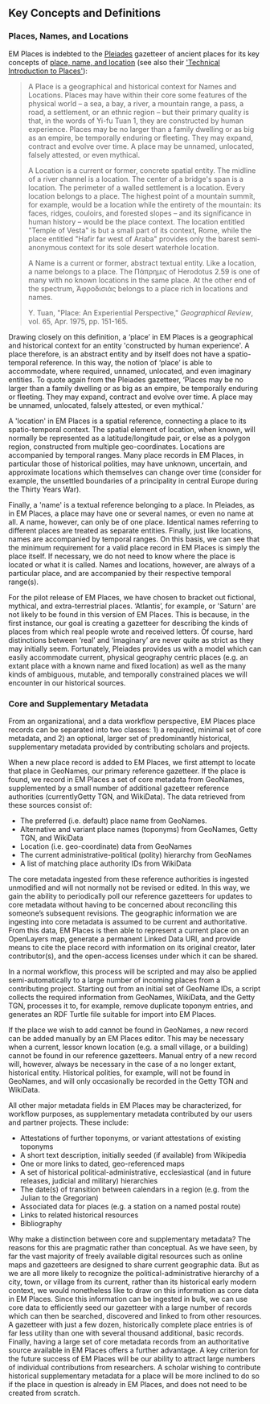## Key Concepts and Definitions

### Places, Names, and Locations

EM Places is indebted to the [Pleiades](https://pleiades.stoa.org) gazetteer of ancient places for its key concepts of [place, name, and location](https://pleiades.stoa.org/help/conceptual-overview) (see also their ['Technical Introduction to Places'](https://pleiades.stoa.org/help/technical-intro-places)):

> A Place is a geographical and historical context for Names and Locations. Places may have within their core some features of the physical world – a sea, a bay, a river, a mountain range, a pass, a road, a settlement, or an ethnic region – but their primary quality is that, in the words of Yi-fu Tuan 1, they are constructed by human experience. Places may be no larger than a family dwelling or as big as an empire, be temporally enduring or fleeting. They may expand, contract and evolve over time. A place may be unnamed, unlocated, falsely attested, or even mythical.
> 
> A Location is a current or former, concrete spatial entity. The midline of a river channel is a location. The center of a bridge's span is a location. The perimeter of a walled settlement is a location. Every location belongs to a place. The highest point of a mountain summit, for example, would be a location while the entirety of the mountain: its faces, ridges, couloirs, and forested slopes – and its significance in human history – would be the place context. The location entitled "Temple of Vesta" is but a small part of its context, Rome, while the place entitled "Hafir far west of Araba" provides only the barest semi-anonymous context for its sole desert waterhole location.
> 
> A Name is a current or former, abstract textual entity. Like a location, a name belongs to a place. The Πάπρημις of Herodotus 2.59 is one of many with no known locations in the same place. At the other end of the spectrum, Ἀφροδισιάς belongs to a place rich in locations and names.
> 
> Y. Tuan, "Place: An Experiential Perspective," _Geographical Review_, vol. 65, Apr. 1975, pp. 151-165.

Drawing closely on this definition, a ‘place’ in EM Places is a geographical and historical context for an entity 'constructed by human experience'. A place therefore, is an abstract entity and by itself does not have a spatio-temporal reference. In this way, the notion of ‘place’ is able to accommodate, where required, unnamed, unlocated, and even imaginary entities. To quote again from the Pleiades gazetteer, ‘Places may be no larger than a family dwelling or as big as an empire, be temporally enduring or fleeting. They may expand, contract and evolve over time. A place may be unnamed, unlocated, falsely attested, or even mythical.’  

A 'location' in EM Places is a spatial reference, connecting a place to its spatio-temporal context. The spatial element of location, when known, will normally be represented as a latitude/longitude pair, or else as a polygon region, constructed from multiple geo-coordinates. Locations are accompanied by temporal ranges. Many place records in EM Places, in particular those of historical polities, may have unknown, uncertain, and approximate locations which themselves can change over time (consider for example, the unsettled boundaries of a principality in central Europe during the Thirty Years War). 

Finally, a 'name' is a textual reference belonging to a place. In Pleiades, as in EM Places, a place may have one or several names, or even no name at all. A name, however, can only be of one place. Identical names referring to different places are treated as separate entities. Finally, just like locations, names are accompanied by temporal ranges. 
On this basis, we can see that the minimum requirement for a valid place record in EM Places is simply the place itself. If necessary, we do not need to know where the place is located or what it is called. Names and locations, however, are always of a particular place, and are accompanied by their respective temporal range(s). 

For the pilot release of EM Places, we have chosen to bracket out fictional, mythical, and extra-terrestrial places. ‘Atlantis’, for example, or 'Saturn' are not likely to be found in this version of EM Places. This is because, in the first instance, our goal is creating a gazetteer for describing the kinds of places from which real people wrote and received letters. Of course, hard distinctions between ‘real’ and ‘imaginary’ are never quite as strict as they may initially seem. Fortunately, Pleiades provides us with a model which can easily accommodate current, physical geography centric places (e.g. an extant place with a known name and fixed location) as well as the many kinds of ambiguous, mutable, and temporally constrained places we will encounter in our historical sources. 

### Core and Supplementary Metadata

From an organizational, and a data workflow perspective, EM Places place records can be separated into two classes: 1) a required, minimal set of core metadata, and 2) an optional, larger set of predominantly historical, supplementary metadata provided by contributing scholars and projects.

When a new place record is added to EM Places, we first attempt to locate that place in GeoNames, our primary reference gazetteer. If the place is found, we record in EM Places a set of core metadata from GeoNames, supplemented by a small number of additional gazetteer reference authorities (currentlyGetty TGN, and WikiData). The data retrieved from these sources consist of:

- The preferred (i.e. default) place name from GeoNames.
- Alternative and variant place names (toponyms) from GeoNames, Getty TGN, and WikiData
- Location (i.e. geo-coordinate) data from GeoNames
- The current administrative-political (polity) hierarchy from GeoNames
- A list of matching place authority IDs from WikiData

The core metadata ingested from these reference authorities is ingested unmodified and will not normally not be revised or edited.  In this way, we gain the ability to periodically poll our reference gazetteers for updates to core metadata without having to be concerned about reconciling this someone’s subsequent revisions. The geographic information we are ingesting into core metadata is assumed to be current and authoritative. From this data, EM Places is then able to represent a current place on an OpenLayers map, generate a permanent Linked Data URI, and provide means to cite the place record with information on its original creator, later contributor(s), and the open-access licenses under which it can be shared. 

In a normal workflow, this process will be scripted and may also be applied semi-automatically to a large number of incoming places from a contributing project. Starting out from an initial set of GeoName IDs, a script  collects the required information from GeoNames, WikiData, and the Getty TGN, processes it to, for example, remove duplicate toponym entries, and generates an RDF Turtle file suitable for import into EM Places. 

If the place we wish to add cannot be found in GeoNames, a new record can be added manually by an EM Places editor. This may be necessary when a current, lessor known location (e.g. a small village, or a building) cannot be found in our reference gazetteers. Manual entry of a new record will, however, always be necessary in the case of a no longer extant, historical entity. Historical polities, for example, will not be found in GeoNames, and will only occasionally be recorded in the Getty TGN and WikiData. 

All other major metadata fields in EM Places may be characterized, for workflow purposes, as supplementary metadata contributed by our users and partner projects. These include:

- Attestations of further toponyms, or variant attestations of existing toponyms
- A short text description, initially seeded (if available) from Wikipedia
- One or more links to dated, geo-referenced maps
- A set of historical political-administrative, ecclesiastical (and in future releases, judicial and military) hierarchies
- The date(s) of transition between calendars in a region (e.g. from the Julian to the Gregorian) 
- Associated data for places (e.g. a station on a named postal route)
- Links to related historical resources
- Bibliography

Why make a distinction between core and supplementary metadata? The reasons for this are pragmatic rather than conceptual. As we have seen, by far the vast majority of freely available digital resources such as online maps and gazetteers are designed to share current geographic data.  But as we are all more likely to recognize the political-administrative hierarchy of a city, town, or village from its current, rather than its historical early modern context, we would nonetheless like to draw on this information as core data in EM Places. Since this information can be ingested in bulk, we can use core data to efficiently seed our gazetteer with a large number of records which can then be searched, discovered and linked to from other resources. A gazetteer with just a few dozen, historically complete place entries is of far less utility than one with several thousand additional, basic records. Finally, having a large set of core metadata records from an authoritative source available in EM Places offers a further advantage. A key criterion for the future success of EM Places will be our ability to attract large numbers of individual contributions from researchers. A scholar wishing to contribute historical supplementary metadata for a place will be more inclined to do so if the place in question is already in EM Places, and does not need to be created from scratch.  
